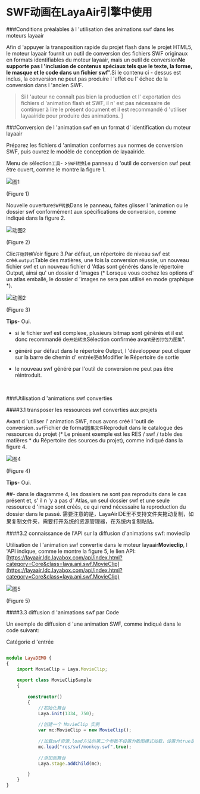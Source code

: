 # SWF动画在LayaAir引擎中使用

###Conditions préalables à l 'utilisation des animations swf dans les moteurs layaair

Afin d 'appuyer la transposition rapide du projet flash dans le projet HTML5, le moteur layaair fournit un outil de conversion des fichiers SWF originaux en formats identifiables du moteur layaair, mais un outil de conversion**Ne supporte pas l 'inclusion de contenus spéciaux tels que le texte, la forme, le masque et le code dans un fichier swf**".Si le contenu ci - dessus est inclus, la conversion ne peut pas produire l 'effet ou l' échec de la conversion dans l 'ancien SWF.



> Si l 'auteur ne connaît pas bien la production et l' exportation des fichiers d 'animation flash et SWF, il n' est pas nécessaire de continuer à lire le présent document et il est recommandé d 'utiliser layaairide pour produire des animations.
]



###Conversion de l 'animation swf en un format d' identification du moteur layaair

Préparez les fichiers d 'animation conformes aux normes de conversion SWF, puis ouvrez le modèle de conception de layaairide.

Menu de sélection`工具`- >`SWF转换`Le panneau d 'outil de conversion swf peut être ouvert, comme le montre la figure 1.

![图1](img/1.png) 


(Figure 1)

Nouvelle ouverture`SWF转换`Dans le panneau, faites glisser l 'animation ou le dossier swf conformément aux spécifications de conversion, comme indiqué dans la figure 2.

![动图2](img/2.gif)  


(Figure 2)

Clic`开始转换`Voir figure 3.Par défaut, un répertoire de niveau swf est créé.`output`Table des matières, une fois la conversion réussie, un nouveau fichier swf et un nouveau fichier d 'Atlas sont générés dans le répertoire Output, ainsi qu' un dossier d 'images (* Lorsque vous cochez les options d' un atlas emballé, le dossier d 'images ne sera pas utilisé en mode graphique *).

![动图2](img/3.gif)   




(Figure 3)

**Tips**- Oui.

- si le fichier swf est complexe, plusieurs bitmap sont générés et il est donc recommandé de`开始转换`Sélection confirmée avant`是否打包为图集`".

- généré par défaut dans le répertoire Output, l 'développeur peut cliquer sur la barre de chemin d' entrée`更改`Modifier le Répertoire de sortie

- le nouveau swf généré par l'outil de conversion ne peut pas être réintroduit.

​



###Utilisation d 'animations swf converties

####3.1 transposer les ressources swf converties aux projets

Avant d 'utiliser l' animation SWF, nous avons créé l 'outil de conversion`.swf`Fichier de format`图集文件`Reproduit dans le catalogue des ressources du projet (* Le présent exemple est les RES / swf / table des matières * du Répertoire des sources du projet), comme indiqué dans la figure 4.

![图4](img/4.gif)  


(Figure 4)

**Tips**- Oui.

##- dans le diagramme 4, les dossiers ne sont pas reproduits dans le cas présent et, s' il n 'y a pas d' Atlas, un seul dossier swf et une seule ressource d 'image sont créés, ce qui rend nécessaire la reproduction du dossier dans le passé. 需要注意的是，LayaAirIDE里不支持文件夹拖动复制，如果复制文件夹，需要打开系统的资源管理器，在系统内复制粘贴。







####3.2 connaissance de l'API sur la diffusion d'animations swf: movieclip

Utilisation de l 'animation swf convertie dans le moteur layaair**Movieclip**, l 'API indique, comme le montre la figure 5, le lien API:[https://layaair.ldc.layabox.com/api/index.html?category=Core&class=laya.ani.swf.MovieClip](https://layaair.ldc.layabox.com/api/index.html?category=Core&class=laya.ani.swf.MovieClip)

![图5](img/5.png) 


(Figure 5)

####3.3 diffusion d 'animations swf par Code

Un exemple de diffusion d 'une animation SWF, comme indiqué dans le code suivant:

Catégorie d 'entrée


```typescript

module LayaDEMO { 
{
  	import MovieClip = Laya.MovieClip;
	
	export class MovieClipSample 
	{
		
		constructor() 
		{
			//初始化舞台
			Laya.init(1334, 750);
			
			//创建一个 MovieClip 实例
			var mc:MovieClip = new MovieClip();
			
			//加载swf资源,load方法的第二个参数不设置为散图模式加载，设置为true是采用图集方式加载。
			mc.load("res/swf/monkey.swf",true);
			
			//添加到舞台
			Laya.stage.addChild(mc);

		}
	}
}
```

